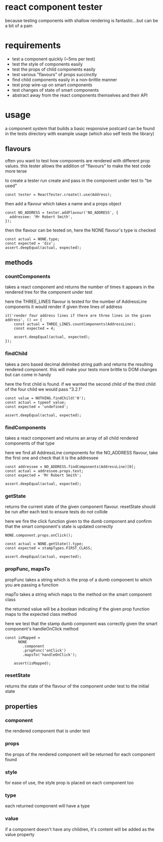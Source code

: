 # react component tester

because testing components with shallow rendering is fantastic...but can be a bit of a pain

# requirements

* test a component quickly (~5ms per test)
* test the style of components easily
* test the props of child components easily
* test various "flavours" of props succinctly
* find child components easily in a non-brittle manner
* test prop wire-up on smart components
* test changes of state of smart components
* abstract away from the react components themselves and their API

# usage

a component system that builds a basic responsive postcard can be found in the tests directory with example usage (which also self tests the library)

## flavours

often you want to test how components are rendered with different prop values. this tester allows the addition of "flavours" to make the test code more terse

to create a tester run create and pass in the component under test to "be used"

    const tester = ReactTester.create().use(Address);
    
then add a flavour which takes a name and a props object

    const NO_ADDRESS = tester.addFlavour('NO_ADDRESS', {
      addressee: 'Mr Robert Smith',
    });
    
then the flavour can be tested on, here the NONE flavour's type is checked

    const actual = NONE.type;
    const expected = 'div';
    assert.deepEqual(actual, expected);

## methods

### countComponents

takes a react component and returns the number of times it appears in the rendered tree for the component under test

here the THREE_LINES flavour is tested for the number of AddressLine components it would render if given three lines of address

    it('render four address lines if there are three lines in the given address', () => {
        const actual = THREE_LINES.countComponents(AddressLine);
        const expected = 4;

        assert.deepEqual(actual, expected);
    });

### findChild

takes a zero based decimal delimited string path and returns the resulting rendered component. this will make your tests more brittle to DOM changes but can come in handy

here the first child is found. if we wanted the second child of the third child of the four child we would pass "3.2.1"

    const value = NOTHING.findChild('0');
    const actual = typeof value;
    const expected = 'undefined';

    assert.deepEqual(actual, expected);

### findComponents

takes a react component and returns an array of all child rendered components of that type

here we find all AddressLine components for the NO_ADDRESS flavour, take the first one and check that it is the addressee

    const addressee = NO_ADDRESS.findComponents(AddressLine)[0];
    const actual = addressee.props.text;
    const expected = 'Mr Robert Smith';
 
    assert.deepEqual(actual, expected);

### getState

returns the current state of the given component flavour. resetState should be run after each test to ensure tests do not collide

here we fire the click function given to the dumb component and confirm that the smart component's state is updated correctly

    NONE.component.props.onClick();

    const actual = NONE.getState().type;
    const expected = stampTypes.FIRST_CLASS;

    assert.deepEqual(actual, expected);
    
### propFunc, mapsTo

propFunc takes a string which is the prop of a dumb component to which you are passing a function

mapTo takes a string which maps to the method on the smart component class

the returned value will be a boolean indicating if the given prop function maps to the expected class method

here we test that the stamp dumb component was correctly given the smart component's handleOnClick method 

    const isMapped =
          NONE
            .component
            .propFunc('onClick')
            .mapsTo('handleOnClick');
    
        assert(isMapped);

### resetState

returns the state of the flavour of the component under test to the initial state

## properties

### component

the rendered component that is under test

### props

the props of the rendered component will be returned for each component found

### style

for ease of use, the style prop is placed on each component too

### type

each returned component will have a type

### value

if a component doesn't have any children, it's content will be added as the value property